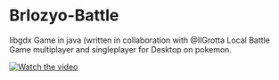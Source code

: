 # Brlozyo-Battle 
libgdx Game in java (written in collaboration with @IlGrotta 
Local Battle Game multiplayer and singleplayer for Desktop on pokemon.

[![Watch the video](https://imgur.com/fuLbSwb.png)](https://www.youtube.com/watch?v=oimD7FgLKhA)
